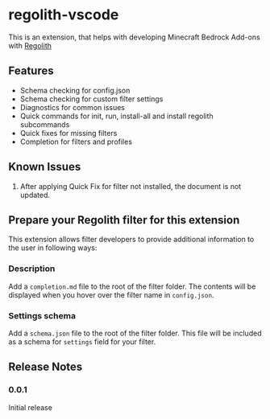 # regolith-vscode

This is an extension, that helps with developing Minecraft Bedrock Add-ons with [Regolith](https://github.com/Bedrock-OSS/regolith)

## Features

 - Schema checking for config.json
 - Schema checking for custom filter settings
 - Diagnostics for common issues
 - Quick commands for init, run, install-all and install regolith subcommands
 - Quick fixes for missing filters
 - Completion for filters and profiles

## Known Issues

1. After applying Quick Fix for filter not installed, the document is not updated.

## Prepare your Regolith filter for this extension

This extension allows filter developers to provide additional information to the user in following ways:

### Description

Add a `completion.md` file to the root of the filter folder. The contents will be displayed when you hover over the filter name in `config.json`.

### Settings schema

Add a `schema.json` file to the root of the filter folder. This file will be included as a schema for `settings` field for your filter.

## Release Notes

### 0.0.1

Initial release
